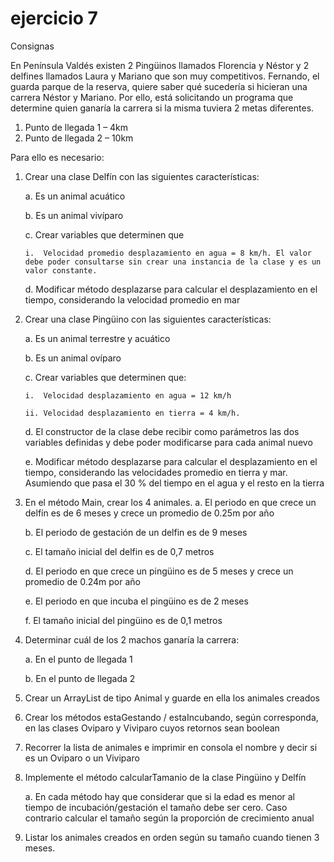 # ejercicio 7

Consignas

En Península Valdés existen 2 Pingüinos llamados Florencia y Néstor y 2 delfines llamados Laura y Mariano que son muy competitivos.
Fernando, el guarda parque de la reserva, quiere saber qué sucedería si hicieran una carrera Néstor y Mariano. Por ello, está solicitando un programa que determine quien ganaría la carrera si la misma tuviera 2 metas diferentes.
1.	Punto de llegada 1 – 4km
2.	Punto de llegada 2 – 10km

Para ello es necesario:

1.	Crear una clase Delfín con las siguientes características:

	a.	Es un animal acuático
	
	b.	Es un animal vivíparo
	
	c.	Crear variables que determinen que 
	
		i.	Velocidad promedio desplazamiento en agua = 8 km/h. El valor debe poder consultarse sin crear una instancia de la clase y es un valor constante.
		
	d.	Modificar método desplazarse para calcular el desplazamiento en el tiempo, considerando la velocidad promedio en mar
	
2.	Crear una clase Pingüino con las siguientes características:

	a.	Es un animal terrestre y acuático
	
	b.	Es un animal ovíparo
	
	c.	Crear variables que determinen que:
	
		i.	Velocidad desplazamiento en agua = 12 km/h 
		
		ii.	Velocidad desplazamiento en tierra = 4 km/h.
		
	d.	El constructor de la clase debe recibir como parámetros las dos variables definidas y debe poder modificarse para cada animal nuevo
	
	e.	Modificar método desplazarse para calcular el desplazamiento en el tiempo, considerando las velocidades promedio en tierra y mar. Asumiendo que pasa el 30 % del tiempo en el agua y el resto en la tierra
	
3.	En el método Main, crear los 4 animales.
	a.	El periodo en que crece un delfín es de 6 meses y crece un promedio de 0.25m por año 
	
	b.	El periodo de gestación de un delfin es de 9 meses
	
	c.	El tamaño inicial del delfin es de 0,7 metros
	
	d.	El periodo en que crece un pingüino es de 5 meses y crece un promedio de 0.24m por año
	
	e.	El periodo en que incuba el pingüino es de 2 meses
	
	f.	El tamaño inicial del pingüino es de 0,1 metros

4.	Determinar cuál de los 2 machos ganaría la carrera:

	a.	En el punto de llegada 1
	
	b.	En el punto de llegada 2
	
5.	Crear un ArrayList de tipo Animal y guarde en ella los animales creados
6.	Crear los métodos estaGestando / estaIncubando, según corresponda, en las clases Oviparo y Viviparo cuyos retornos sean boolean
7.	Recorrer la lista de animales e imprimir en consola el nombre y decir si es un Oviparo o un Viviparo
8.	Implemente el método calcularTamanio de la clase Pingüino y Delfín

	a.	En cada método hay que considerar que si la edad es menor al tiempo de incubación/gestación el tamaño debe ser cero. Caso contrario calcular el tamaño según la proporción de crecimiento anual
	
9.	Listar los animales creados en orden según su tamaño cuando tienen 3 meses.
